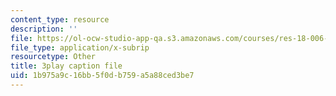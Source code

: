 ```yaml
---
content_type: resource
description: ''
file: https://ol-ocw-studio-app-qa.s3.amazonaws.com/courses/res-18-006-calculus-revisited-single-variable-calculus-fall-2010/1b975a9c16bb5f0db759a5a88ced3be7_y4EcXTVqFb4.vtt
file_type: application/x-subrip
resourcetype: Other
title: 3play caption file
uid: 1b975a9c-16bb-5f0d-b759-a5a88ced3be7
---
```

